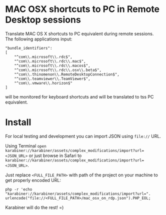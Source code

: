 # MAC OSX shortcuts to PC in Remote Desktop sessions  

Translate MAC OS X shortcuts to PC equivalent during remote sessions. The
following applications input:
```
"bundle_identifiers": 
[
    "^com\\.microsoft\\.rdc$",
    "^com\\.microsoft\\.rdc\\.mac$",
    "^com\\.microsoft\\.rdc\\.macos$",
    "^com\\.microsoft\\.rdc\\.osx\\.beta$",
    "^com\\.thinomenon\\.RemoteDesktopConnection$",
    "^com\\.teamviewer\\.TeamViewer$",
    "^com\\.vmware\\.horizon$"
]
```
will be monitored for keyboard shortcuts and will be translated to tss PC equivalent.


# Install

For local testing and development you can import JSON using `file://` URL. 

Using Terminal `open karabiner://karabiner/assets/complex_modifications/import?url=<JSON_URL>`
or just browse in Safari to `karabiner://karabiner/assets/complex_modifications/import?url=<JSON_URL>`.

Just replace `<FULL_FILE_PATH>` with path of the project on your machine to get properly encoded URL:
```
php -r 'echo "karabiner://karabiner/assets/complex_modifications/import?url=". urlencode("file://<FULL_FILE_PATH>/mac_osx_on_rdp.json").PHP_EOL; 
```

Karabiner will do the rest! =)
